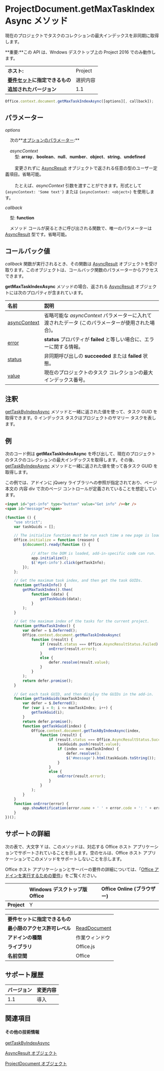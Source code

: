 
# <a name="projectdocument.getmaxtaskindexasync-method"></a>ProjectDocument.getMaxTaskIndexAsync メソッド
現在のプロジェクトでタスクのコレクションの最大インデックスを非同期に取得します。

 **重要:**この API は、Wndows デスクトップ上の Project 2016 でのみ動作します。

|||
|:-----|:-----|
|**ホスト:**|Project|
|**[要件セット](../../docs/overview/specify-office-hosts-and-api-requirements.md)に指定できるもの**|選択内容|
|**追加されたバージョン**|1.1|

```js
Office.context.document.getMaxTaskIndexAsync([options][, callback]);
```


## <a name="parameters"></a>パラメーター

_options_<br/>
&nbsp;&nbsp;&nbsp;&nbsp;次の**[オプションのパラメーター](../../docs/develop/asynchronous-programming-in-office-add-ins.md#passing-optional-parameters-to-asynchronous-methods):**<br/><br/>&nbsp;&nbsp;&nbsp;&nbsp;_asyncContext_<br/>&nbsp;&nbsp;&nbsp;&nbsp;&nbsp;&nbsp;&nbsp;&nbsp;型: **array**、**boolean**、**null**、**number**、**object**、**string**、**undefined**<br/><br/>&nbsp;&nbsp;&nbsp;&nbsp;&nbsp;&nbsp;&nbsp;&nbsp;変更されずに [AsyncResult](../../reference/shared/asyncresult.md) オブジェクトで返される任意の型のユーザー定義項目。省略可能。<br/><br/>&nbsp;&nbsp;&nbsp;&nbsp;&nbsp;&nbsp;&nbsp;&nbsp;たとえば、_asyncContext_ 引数を渡すことができます。形式として `{asyncContext: 'Some text'}` または `{asyncContext: <object>}` を使用します。

_callback_<br/>
&nbsp;&nbsp;&nbsp;&nbsp;型: **function**<br/>
&nbsp;&nbsp;&nbsp;&nbsp;メソッド コールが戻るときに呼び出される関数で、唯一のパラメーターは [AsyncResult](../../reference/shared/asyncresult.md) 型です。省略可能。   

## <a name="callback-value"></a>コールバック値

_callback_ 関数が実行されるとき、その関数は [AsyncResult](../../reference/shared/asyncresult.md) オブジェクトを受け取ります。このオブジェクトは、コールバック関数のパラメーターからアクセスできます。

**getMaxTaskIndexAsync** メソッドの場合、返される [AsyncResult](../../reference/shared/asyncresult.md) オブジェクトには次のプロパティが含まれています。


|**名前**|**説明**|
|:-----|:-----|
|[asyncContext](../../reference/shared/asyncresult.asynccontext.md)|省略可能な _asyncContext_ パラメーターに入れて渡されたデータ (このパラメーターが使用された場合)。|
|[error](../../reference/shared/asyncresult.error.md)|**status** プロパティが **failed** と等しい場合に、エラーに関する情報。|
|[status](../../reference/shared/asyncresult.status.md)|非同期呼び出しの **succeeded** または **failed** 状態。|
|[value](../../reference/shared/asyncresult.value.md)|現在のプロジェクトのタスク コレクションの最大インデックス番号。|

## <a name="remarks"></a>注釈

[getTaskByIndexAsync](../../reference/shared/projectdocument.gettaskbyindexasync.md) メソッドと一緒に返された値を使って、タスク GUID を取得できます。0 インデックス タスクはプロジェクトのサマリー タスクを表します。


## <a name="example"></a>例

次のコード例は **getMaxTaskIndexAsync** を呼び出して、現在のプロジェクトのタスクのコレクションの最大インデックスを取得します。その後、[getTaskByIndexAsync](../../reference/shared/projectdocument.getselectedtaskasync.md) メソッドと一緒に返された値を使って各タスク GUID を取得します。

この例では、アドインに jQuery ライブラリへの参照が指定されており、ページ本文の 内容 div で次のページ コントロールが定義されていることを想定しています。




```HTML
<input id="get-info" type="button" value="Get info" /><br />
<span id="message"></span>
```




```js
(function () {
    "use strict";
    var taskGuids = [];

    // The initialize function must be run each time a new page is loaded.
    Office.initialize = function (reason) {
        $(document).ready(function () {

            // After the DOM is loaded, add-in-specific code can run.
            app.initialize();
            $('#get-info').click(getTaskInfo);
        });
    };

    // Get the maximum task index, and then get the task GUIDs.
    function getTaskInfo() {
        getMaxTaskIndex().then(
            function (data) {
                getTaskGuids(data);
            }
        );
    }

    // Get the maximum index of the tasks for the current project.
    function getMaxTaskIndex() {
        var defer = $.Deferred();
        Office.context.document.getMaxTaskIndexAsync(
            function (result) {
                if (result.status === Office.AsyncResultStatus.Failed) {
                    onError(result.error);
                }
                else {
                    defer.resolve(result.value);
                }
            }
        );
        return defer.promise();
    }

    // Get each task GUID, and then display the GUIDs in the add-in.
    function getTaskGuids(maxTaskIndex) {
        var defer = $.Deferred();
        for (var i = 0; i <= maxTaskIndex; i++) {
            getTaskGuid(i);
        }
        return defer.promise();
        function getTaskGuid(index) {
            Office.context.document.getTaskByIndexAsync(index,
                function (result) {
                    if (result.status === Office.AsyncResultStatus.Succeeded) {
                        taskGuids.push(result.value);
                        if (index == maxTaskIndex) {
                            defer.resolve();
                            $('#message').html(taskGuids.toString());
                        }
                    }
                    else {
                        onError(result.error);
                    }
                }
            );
        }
    }
    function onError(error) {
        app.showNotification(error.name + ' ' + error.code + ': ' + error.message);
    }
})();
```


## <a name="support-details"></a>サポートの詳細


次の表で、大文字 Y は、このメソッドは、対応する Office ホスト アプリケーションでサポートされていることを示します。空のセルは、Office ホスト アプリケーションでこのメソッドをサポートしないことを示します。

Office ホスト アプリケーションとサーバーの要件の詳細については、「[Office アドインを実行するための要件](../../docs/overview/requirements-for-running-office-add-ins.md)」をご覧ください。


||**Windows デスクトップ版 Office**|**Office Online (ブラウザー)**|
|:-----|:-----|:-----|
|**Project**|Y||

|||
|:-----|:-----|
|**要件セットに指定できるもの**||
|**最小限のアクセス許可レベル**|[ReadDocument](../../docs/develop/requesting-permissions-for-api-use-in-content-and-task-pane-add-ins.md)|
|**アドインの種類**|作業ウィンドウ|
|**ライブラリ**|Office.js|
|**名前空間**|Office|

## <a name="support-history"></a>サポート履歴




|**バージョン**|**変更内容**|
|:-----|:-----|
|1.1|導入|

## <a name="see-also"></a>関連項目



#### <a name="other-resources"></a>その他の技術情報


[getTaskByIndexAsync](../../reference/shared/projectdocument.gettaskbyindexasync.md)

[AsyncResult オブジェクト](../../reference/shared/asyncresult.md)

[ProjectDocument オブジェクト](../../reference/shared/projectdocument.projectdocument.md)
